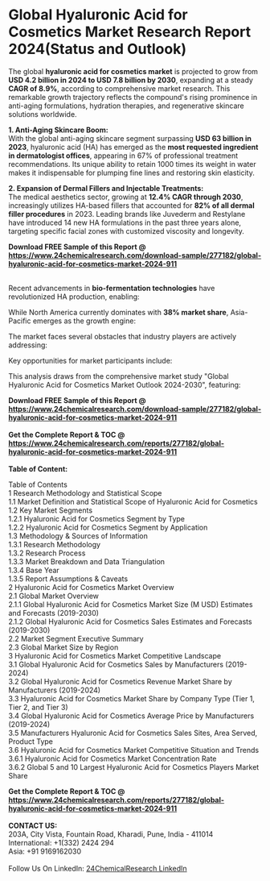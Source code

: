 <h1>Global Hyaluronic Acid for Cosmetics Market Research Report 2024(Status and Outlook)</h1><p>The global <strong>hyaluronic acid for cosmetics market</strong> is projected to grow from <strong>USD 4.2 billion in 2024 to USD 7.8 billion by 2030</strong>, expanding at a steady <strong>CAGR of 8.9%</strong>, according to comprehensive market research. This remarkable growth trajectory reflects the compound's rising prominence in anti-aging formulations, hydration therapies, and regenerative skincare solutions worldwide.</p><p><strong>1. Anti-Aging Skincare Boom:</strong><br>
With the global anti-aging skincare segment surpassing <strong>USD 63 billion in 2023</strong>, hyaluronic acid (HA) has emerged as the <strong>most requested ingredient in dermatologist offices</strong>, appearing in 67% of professional treatment recommendations. Its unique ability to retain 1000 times its weight in water makes it indispensable for plumping fine lines and restoring skin elasticity.</p><p><strong>2. Expansion of Dermal Fillers and Injectable Treatments:</strong><br>
The medical aesthetics sector, growing at <strong>12.4% CAGR through 2030</strong>, increasingly utilizes HA-based fillers that accounted for <strong>82% of all dermal filler procedures</strong> in 2023. Leading brands like Juvederm and Restylane have introduced 14 new HA formulations in the past three years alone, targeting specific facial zones with customized viscosity and longevity.</p><div><b>Download FREE Sample of this Report @ 
            <a href="https://www.24chemicalresearch.com/download-sample/277182/global-hyaluronic-acid-for-cosmetics-market-2024-911">
            https://www.24chemicalresearch.com/download-sample/277182/global-hyaluronic-acid-for-cosmetics-market-2024-911</a></b></div><br><p>Recent advancements in <strong>bio-fermentation technologies</strong> have revolutionized HA production, enabling:</p><p>While North America currently dominates with <strong>38% market share</strong>, Asia-Pacific emerges as the growth engine:</p><p>The market faces several obstacles that industry players are actively addressing:</p><p>Key opportunities for market participants include:</p><p>This analysis draws from the comprehensive market study "Global Hyaluronic Acid for Cosmetics Market Outlook 2024-2030", featuring:</p><div><b>Download FREE Sample of this Report @ 
            <a href="https://www.24chemicalresearch.com/download-sample/277182/global-hyaluronic-acid-for-cosmetics-market-2024-911">
            https://www.24chemicalresearch.com/download-sample/277182/global-hyaluronic-acid-for-cosmetics-market-2024-911</a></b></div><br><div><b>Get the Complete Report & TOC @ 
            <a href="https://www.24chemicalresearch.com/reports/277182/global-hyaluronic-acid-for-cosmetics-market-2024-911">
            https://www.24chemicalresearch.com/reports/277182/global-hyaluronic-acid-for-cosmetics-market-2024-911</a></b></div><br>
            <b>Table of Content:</b><p>Table of Contents<br />
1 Research Methodology and Statistical Scope<br />
1.1 Market Definition and Statistical Scope of Hyaluronic Acid for Cosmetics<br />
1.2 Key Market Segments<br />
1.2.1 Hyaluronic Acid for Cosmetics Segment by Type<br />
1.2.2 Hyaluronic Acid for Cosmetics Segment by Application<br />
1.3 Methodology & Sources of Information<br />
1.3.1 Research Methodology<br />
1.3.2 Research Process<br />
1.3.3 Market Breakdown and Data Triangulation<br />
1.3.4 Base Year<br />
1.3.5 Report Assumptions & Caveats<br />
2 Hyaluronic Acid for Cosmetics Market Overview<br />
2.1 Global Market Overview<br />
2.1.1 Global Hyaluronic Acid for Cosmetics Market Size (M USD) Estimates and Forecasts (2019-2030)<br />
2.1.2 Global Hyaluronic Acid for Cosmetics Sales Estimates and Forecasts (2019-2030)<br />
2.2 Market Segment Executive Summary<br />
2.3 Global Market Size by Region<br />
3 Hyaluronic Acid for Cosmetics Market Competitive Landscape<br />
3.1 Global Hyaluronic Acid for Cosmetics Sales by Manufacturers (2019-2024)<br />
3.2 Global Hyaluronic Acid for Cosmetics Revenue Market Share by Manufacturers (2019-2024)<br />
3.3 Hyaluronic Acid for Cosmetics Market Share by Company Type (Tier 1, Tier 2, and Tier 3)<br />
3.4 Global Hyaluronic Acid for Cosmetics Average Price by Manufacturers (2019-2024)<br />
3.5 Manufacturers Hyaluronic Acid for Cosmetics Sales Sites, Area Served, Product Type<br />
3.6 Hyaluronic Acid for Cosmetics Market Competitive Situation and Trends<br />
3.6.1 Hyaluronic Acid for Cosmetics Market Concentration Rate<br />
3.6.2 Global 5 and 10 Largest Hyaluronic Acid for Cosmetics Players Market Share </p><div><b>Get the Complete Report & TOC @ 
            <a href="https://www.24chemicalresearch.com/reports/277182/global-hyaluronic-acid-for-cosmetics-market-2024-911">
            https://www.24chemicalresearch.com/reports/277182/global-hyaluronic-acid-for-cosmetics-market-2024-911</a></b></div><br><b>CONTACT US:</b><br>
            203A, City Vista, Fountain Road, Kharadi, Pune, India - 411014<br>
            International: +1(332) 2424 294<br>
            Asia: +91 9169162030 <br><br>
            Follow Us On LinkedIn: <a href="https://www.linkedin.com/company/24chemicalresearch/">24ChemicalResearch LinkedIn</a>